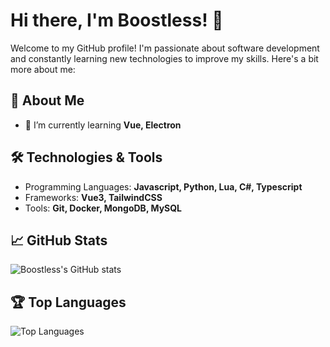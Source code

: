 # Hi there, I'm Boostless! 👋

Welcome to my GitHub profile! I'm passionate about software development and constantly learning new technologies to improve my skills. Here's a bit more about me:

## 🚀 About Me

- 🌱 I’m currently learning **Vue, Electron**

## 🛠️ Technologies & Tools

- Programming Languages: **Javascript, Python, Lua, C#, Typescript**
- Frameworks: **Vue3, TailwindCSS**
- Tools: **Git, Docker, MongoDB, MySQL**

## 📈 GitHub Stats

![Boostless's GitHub stats](https://github-readme-stats.vercel.app/api?username=boostless&show_icons=true&theme=radical)

## 🏆 Top Languages

![Top Languages](https://github-readme-stats.vercel.app/api/top-langs/?username=boostless&layout=compact&theme=radical)
